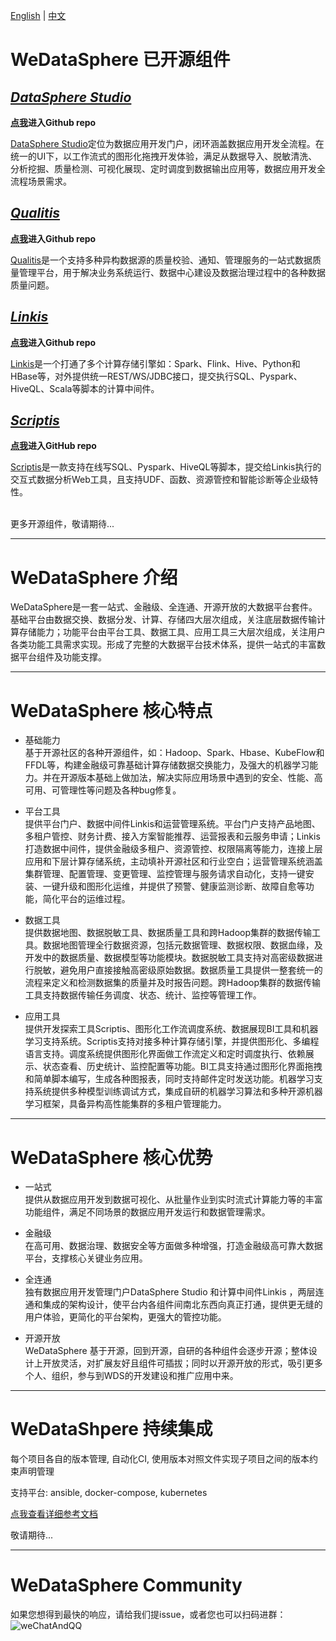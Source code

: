 [English](README.md) | [中文](README_zh_CN.md)

# WeDataSphere 已开源组件

## *[DataSphere Studio](https://github.com/WeBankFinTech/DataSphereStudio)* 

**[点我](https://github.com/WeBankFinTech/DataSphereStudio)进入Github repo**

[DataSphere Studio](https://github.com/WeBankFinTech/DataSphereStudio)定位为数据应用开发门户，闭环涵盖数据应用开发全流程。在统一的UI下，以工作流式的图形化拖拽开发体验，满足从数据导入、脱敏清洗、分析挖掘、质量检测、可视化展现、定时调度到数据输出应用等，数据应用开发全流程场景需求。

## *[Qualitis](https://github.com/WeBankFinTech/Qualitis)* 

**[点我](https://github.com/WeBankFinTech/Qualitis)进入Github repo**

[Qualitis](https://github.com/WeBankFinTech/Qualitis)是一个支持多种异构数据源的质量校验、通知、管理服务的一站式数据质量管理平台，用于解决业务系统运行、数据中心建设及数据治理过程中的各种数据质量问题。

## *[Linkis](https://github.com/WeBankFinTech/Linkis)* 

**[点我](https://github.com/WeBankFinTech/Linkis)进入Github repo**

[Linkis](https://github.com/WeBankFinTech/Linkis)是一个打通了多个计算存储引擎如：Spark、Flink、Hive、Python和HBase等，对外提供统一REST/WS/JDBC接口，提交执行SQL、Pyspark、HiveQL、Scala等脚本的计算中间件。

## *[Scriptis](https://github.com/WeBankFinTech/Scriptis)*

**[点我](https://github.com/WeBankFinTech/Scriptis)进入GitHub repo**

[Scriptis](https://github.com/WeBankFinTech/Scriptis)是一款支持在线写SQL、Pyspark、HiveQL等脚本，提交给Linkis执行的交互式数据分析Web工具，且支持UDF、函数、资源管控和智能诊断等企业级特性。

<br>
更多开源组件，敬请期待...

----

# WeDataSphere 介绍

WeDataSphere是一套一站式、金融级、全连通、开源开放的大数据平台套件。基础平台由数据交换、数据分发、计算、存储四大层次组成，关注底层数据传输计算存储能力；功能平台由平台工具、数据工具、应用工具三大层次组成，关注用户各类功能工具需求实现。形成了完整的大数据平台技术体系，提供一站式的丰富数据平台组件及功能支撑。

----

# WeDataSphere 核心特点

- 基础能力<br>
基于开源社区的各种开源组件，如：Hadoop、Spark、Hbase、KubeFlow和FFDL等，构建金融级可靠基础计算存储数据交换能力，及强大的机器学习能力。并在开源版本基础上做加法，解决实际应用场景中遇到的安全、性能、高可用、可管理性等问题及各种bug修复。

- 平台工具<br>
提供平台门户、数据中间件Linkis和运营管理系统。平台门户支持产品地图、多租户管控、财务计费、接入方案智能推荐、运营报表和云服务申请；Linkis打造数据中间件，提供金融级多租户、资源管控、权限隔离等能力，连接上层应用和下层计算存储系统，主动填补开源社区和行业空白；运营管理系统涵盖集群管理、配置管理、变更管理、监控管理与服务请求自动化，支持一键安装、一键升级和图形化运维，并提供了预警、健康监测诊断、故障自愈等功能，简化平台的运维过程。

- 数据工具<br>
提供数据地图、数据脱敏工具、数据质量工具和跨Hadoop集群的数据传输工具。数据地图管理全行数据资源，包括元数据管理、数据权限、数据血缘，及开发中的数据质量、数据模型等功能模块。数据脱敏工具支持对高密级数据进行脱敏，避免用户直接接触高密级原始数据。数据质量工具提供一整套统一的流程来定义和检测数据集的质量并及时报告问题。跨Hadoop集群的数据传输工具支持数据传输任务调度、状态、统计、监控等管理工作。

- 应用工具<br>
提供开发探索工具Scriptis、图形化工作流调度系统、数据展现BI工具和机器学习支持系统。Scriptis支持对接多种计算存储引擎，并提供图形化、多编程语言支持。调度系统提供图形化界面做工作流定义和定时调度执行、依赖展示、状态查看、历史统计、监控配置等功能。BI工具支持通过图形化界面拖拽和简单脚本编写，生成各种图报表，同时支持邮件定时发送功能。机器学习支持系统提供多种模型训练调试方式，集成自研的机器学习算法和多种开源机器学习框架，具备异构高性能集群的多租户管理能力。

----

# WeDataSphere 核心优势

- 一站式<br>
 提供从数据应用开发到数据可视化、从批量作业到实时流式计算能力等的丰富功能组件，满足不同场景的数据应用开发运行和数据管理需求。

- 金融级<br>
  在高可用、数据治理、数据安全等方面做多种增强，打造金融级高可靠大数据平台，支撑核心关键业务应用。

- 全连通<br>
  独有数据应用开发管理门户DataSphere Studio 和计算中间件Linkis ，两层连通和集成的架构设计，使平台内各组件间南北东西向真正打通，提供更无缝的用户体验，更简化的平台架构，更强大的管控功能。

- 开源开放<br>
  WeDataSphere 基于开源，回到开源，自研的各种组件会逐步开源；整体设计上开放灵活，对扩展友好且组件可插拔；同时以开源开放的形式，吸引更多个人、组织，参与到WDS的开发建设和推广应用中来。

----

# WeDataShpere 持续集成

每个项目各自的版本管理, 自动化CI, 使用版本对照文件实现子项目之间的版本约束声明管理

支持平台: ansible, docker-compose, kubernetes

[点我查看详细参考文档](CD/README_zh.md)

敬请期待...

----

# WeDataSphere Community

如果您想得到最快的响应，请给我们提issue，或者您也可以扫码进群：
![weChatAndQQ](images/introduction/weChatQQ.png)
